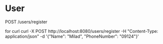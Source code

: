 # User
POST /users/register

for curl
curl -X POST http://localhost:8080/users/register -H "Content-Type: application/json" -d '{"Name": "Milad", "PhoneNumber": "09124"}'